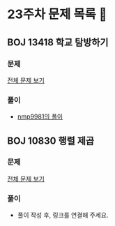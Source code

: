 # 23주차 문제 목록 📝

## BOJ 13418 학교 탐방하기
### 문제
[전체 문제 보기](https://www.acmicpc.net/problem/13418)
### 풀이
- [nmp9981의 풀이](https://blog.naver.com/tybnasgo/222694399983)

## BOJ 10830 행렬 제곱
### 문제
[전체 문제 보기](https://www.acmicpc.net/problem/10830)
### 풀이
- 풀이 작성 후, 링크를 연결해 주세요.
